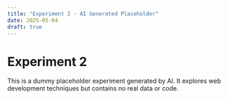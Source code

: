 ```yaml
---
title: "Experiment 2 - AI Generated Placeholder"
date: 2025-05-04
draft: true
---
```


# Experiment 2

This is a dummy placeholder experiment generated by AI. It explores web development techniques but contains no real data or code.

